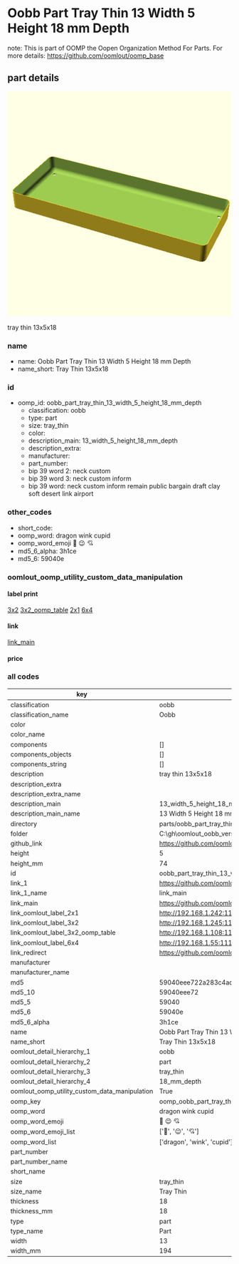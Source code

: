 # Oobb Part Tray Thin 13 Width 5 Height 18 mm Depth  

note: This is part of OOMP the Oopen Organization Method For Parts. For more details: https://github.com/oomlout/oomp_base

##  part details
  

[![](3dpr.png)](3dpr.png)

tray thin 13x5x18



### name
* name: Oobb Part Tray Thin 13 Width 5 Height 18 mm Depth
* name_short: Tray Thin 13x5x18 
### id
* oomp_id: oobb_part_tray_thin_13_width_5_height_18_mm_depth
  * classification: oobb
  * type: part
  * size: tray_thin
  * color: 
  * description_main: 13_width_5_height_18_mm_depth
  * description_extra: 
  * manufacturer: 
  * part_number: 
  * bip 39 word 2: neck custom
  * bip 39 word 3: neck custom inform
  * bip 39 word: neck custom inform remain public bargain draft clay soft desert link airport

### other_codes
* short_code: 
* oomp_word: dragon wink cupid
* oomp_word_emoji :dragon: :wink: :cupid:
* md5_6_alpha: 3h1ce
* md5_6: 59040e






### oomlout_oomp_utility_custom_data_manipulation
#### label print
[3x2](http://192.168.1.245:1112/?label=oomp%203h1ce)
[3x2_oomp_table](http://192.168.1.108:1112/?label=oomp%203h1ce)
[2x1](http://192.168.1.242:1112/?label=oomp%203h1ce)
[6x4](http://192.168.1.55:1112/?label=oomp%203h1ce)    

#### link

[link_main](https://github.com/oomlout/oomlout_oobb_version_4_generated_parts/tree/main/navigation_oomp/oobb/part/tray_thin/13_width_5_height_18_mm_depth/part)                              

#### price







### all codes 
| key | value |  
| --- | --- |  
| classification | oobb |  
| classification_name | Oobb |  
| color |  |  
| color_name |  |  
| components | [] |  
| components_objects | [] |  
| components_string | [] |  
| description | tray thin 13x5x18 |  
| description_extra |  |  
| description_extra_name |  |  
| description_main | 13_width_5_height_18_mm_depth |  
| description_main_name | 13 Width 5 Height 18 mm Depth |  
| directory | parts/oobb_part_tray_thin_13_width_5_height_18_mm_depth |  
| folder | C:\gh\oomlout_oobb_version_4_generated_parts\parts\oobb_part_tray_thin_13_width_5_height_18_mm_depth |  
| github_link | https://github.com/oomlout/oomlout_oomp_part_src/tree/main/parts/oobb_part_tray_thin_13_width_5_height_18_mm_depth |  
| height | 5 |  
| height_mm | 74 |  
| id | oobb_part_tray_thin_13_width_5_height_18_mm_depth |  
| link_1 | https://github.com/oomlout/oomlout_oobb_version_4_generated_parts/tree/main/navigation_oomp/oobb/part/tray_thin/13_width_5_height_18_mm_depth/part |  
| link_1_name | link_main |  
| link_main | https://github.com/oomlout/oomlout_oobb_version_4_generated_parts/tree/main/navigation_oomp/oobb/part/tray_thin/13_width_5_height_18_mm_depth/part |  
| link_oomlout_label_2x1 | http://192.168.1.242:1112/?label=oomp%203h1ce |  
| link_oomlout_label_3x2 | http://192.168.1.245:1112/?label=oomp%203h1ce |  
| link_oomlout_label_3x2_oomp_table | http://192.168.1.108:1112/?label=oomp%203h1ce |  
| link_oomlout_label_6x4 | http://192.168.1.55:1112/?label=oomp%203h1ce |  
| link_redirect | https://github.com/oomlout/oomlout_oobb_version_4_generated_parts/tree/main/parts/oobb_tray_thin_13_05_18 |  
| manufacturer |  |  
| manufacturer_name |  |  
| md5 | 59040eee722a283c4ad68b58e70da49d |  
| md5_10 | 59040eee72 |  
| md5_5 | 59040 |  
| md5_6 | 59040e |  
| md5_6_alpha | 3h1ce |  
| name | Oobb Part Tray Thin 13 Width 5 Height 18 mm Depth |  
| name_short | Tray Thin 13x5x18  |  
| oomlout_detail_hierarchy_1 | oobb |  
| oomlout_detail_hierarchy_2 | part |  
| oomlout_detail_hierarchy_3 | tray_thin |  
| oomlout_detail_hierarchy_4 | 18_mm_depth |  
| oomlout_oomp_utility_custom_data_manipulation | True |  
| oomp_key | oomp_oobb_part_tray_thin_13_width_5_height_18_mm_depth |  
| oomp_word | dragon wink cupid |  
| oomp_word_emoji | :dragon: :wink: :cupid: |  
| oomp_word_emoji_list | [':dragon:', ':wink:', ':cupid:'] |  
| oomp_word_list | ['dragon', 'wink', 'cupid'] |  
| part_number |  |  
| part_number_name |  |  
| short_name |  |  
| size | tray_thin |  
| size_name | Tray Thin |  
| thickness | 18 |  
| thickness_mm | 18 |  
| type | part |  
| type_name | Part |  
| width | 13 |  
| width_mm | 194 |  
